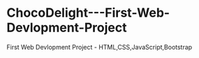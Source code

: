 # ChocoDelight---First-Web-Devlopment-Project
 First Web Devlopment Project - HTML,CSS,JavaScript,Bootstrap
